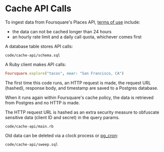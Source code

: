 # Cache API Calls

To ingest data from Foursquare's Places API,
[terms of use](https://developer.foursquare.com/docs/usage-guidelines/) include:

- the data can not be cached longer than 24 hours
- an hourly rate limit and a daily call quota, whichever comes first

A database table stores API calls:

```embed
code/cache-api/schema.sql
```

A Ruby client makes API calls:

```ruby
Foursquare.explore("tacos", near: "San Francisco, CA")
```

The first time this code runs, an HTTP request is made,
the request URL (hashed), response body, and timestamp
are saved to a Postgres database.

When it runs again within Foursquare's cache policy,
the data is retrieved from Postgres and no HTTP is made.

The HTTP request URL is hashed as an extra security measure to obfuscate
sensitive data (client ID and secret) in the query params.

```embed
code/cache-api/main.rb
```

Old data can be deleted via a clock process or
[pg_cron](https://github.com/citusdata/pg_cron):

```embed
code/cache-api/sweep.sql
```
